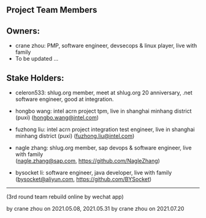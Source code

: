 Project Team Members
--------------------

## Owners:
- crane zhou: PMP, software engineer, devsecops & linux player, live with family
- To be updated ...

## Stake Holders:
- celeron533: shlug.org member, meet at shlug.org 20 anniversary, .net software engineer, good at integration.

- hongbo wang: intel acrn project tpm, live in shanghai minhang district (puxi) 
   (hongbo.wang@intel.com)
- fuzhong liu: intel acrn project integration test engineer, live in shanghai minhang district (puxi) 
   (fuzhong.liu@intel.com)
- nagle zhang: shlug.org member, sap devops & software engineer, live with family    
   (nagle.zhang@sap.com, https://github.com/NagleZhang)

- bysocket li: software engineer, java developer, live with family 
   (bysocket@aliyun.com, https://github.com/BYSocket)

---------------------------------------------
(3rd round team rebuild online by wechat app) 

by crane zhou on 2021.05.08, 2021.05.31
by crane zhou on 2021.07.20
